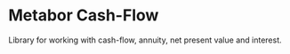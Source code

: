 Metabor Cash-Flow
==========

Library for working with cash-flow, annuity, net present value and interest.